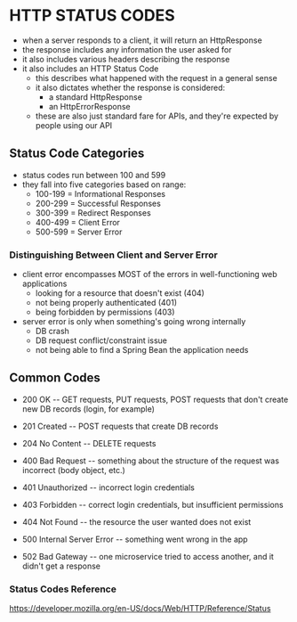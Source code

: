 # HTTP STATUS CODES
- when a server responds to a client, it will return an HttpResponse
- the response includes any information the user asked for
- it also includes various headers describing the response
- it also includes an HTTP Status Code
    - this describes what happened with the request in a general sense
    - it also dictates whether the response is considered:
        - a standard HttpResponse
        - an HttpErrorResponse
    - these are also just standard fare for APIs, and they're expected by people using our API

## Status Code Categories
- status codes run between 100 and 599
- they fall into five categories based on range:
    - 100-199 = Informational Responses
    - 200-299 = Successful Responses
    - 300-399 = Redirect Responses
    - 400-499 = Client Error
    - 500-599 = Server Error

### Distinguishing Between Client and Server Error
- client error encompasses MOST of the errors in well-functioning web applications
    - looking for a resource that doesn't exist (404)
    - not being properly authenticated (401)
    - being forbidden by permissions (403)
- server error is only when something's going wrong internally
    - DB crash
    - DB request conflict/constraint issue
    - not being able to find a Spring Bean the application needs

## Common Codes
- 200 OK -- GET requests, PUT requests, POST requests that don't create new DB records (login, for example)
- 201 Created -- POST requests that create DB records
- 204 No Content -- DELETE requests

- 400 Bad Request -- something about the structure of the request was incorrect (body object, etc.)
- 401 Unauthorized -- incorrect login credentials
- 403 Forbidden -- correct login credentials, but insufficient permissions
- 404 Not Found -- the resource the user wanted does not exist

- 500 Internal Server Error -- something went wrong in the app
- 502 Bad Gateway -- one microservice tried to access another, and it didn't get a response

### Status Codes Reference
https://developer.mozilla.org/en-US/docs/Web/HTTP/Reference/Status